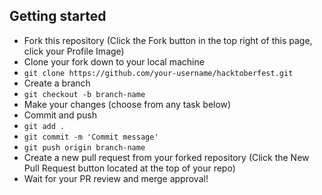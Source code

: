 ## Getting started

- Fork this repository (Click the Fork button in the top right of this page, click your Profile Image)
- Clone your fork down to your local machine
- `git clone https://github.com/your-username/hacktoberfest.git`
- Create a branch
- `git checkout -b branch-name`
- Make your changes (choose from any task below)
- Commit and push
- `git add .`
- `git commit -m 'Commit message'`
- `git push origin branch-name`
- Create a new pull request from your forked repository (Click the New Pull Request button located at the top of your repo)
- Wait for your PR review and merge approval!
